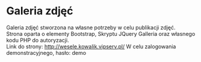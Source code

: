 # Galeria zdjęć
Galeria zdjęć stworzona na własne potrzeby w celu publikacji zdjęć.<br>
Strona oparta o elementy Bootstrap, Skryptu JQuery Galleria oraz własnego kodu PHP do autoryzacji.<bR>
Link do strony: http://wesele.kowalik.vipserv.pl/
W celu zalogowania demonstracyjnego, hasło: demo
